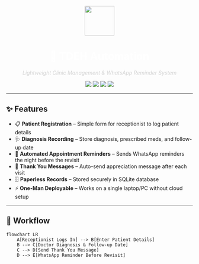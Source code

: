 <!-- Banner -->
<p align="center">
  <img src="https://img.icons8.com/external-flat-juicy-fish/100/ffffff/external-eye-medical-flat-flat-juicy-fish.png" width="80" />
</p>
<h1 align="center" style="color:white;">🏥 TDEH Automation</h1>
<p align="center">
  <i style="color:lightgray;">Lightweight Clinic Management & WhatsApp Reminder System</i>
</p>

<!-- Badges -->
<p align="center">
  <img src="https://img.shields.io/badge/Python-3.10+-blue.svg?style=for-the-badge&logo=python" />
  <img src="https://img.shields.io/badge/Streamlit-App-red.svg?style=for-the-badge&logo=streamlit" />
  <img src="https://img.shields.io/badge/SQLite-Database-yellow.svg?style=for-the-badge&logo=sqlite" />
  <img src="https://img.shields.io/badge/Automation-WhatsApp-green.svg?style=for-the-badge&logo=whatsapp" />
</p>

---

## ✨ Features  

- 📋 **Patient Registration** – Simple form for receptionist to log patient details  
- 🩺 **Diagnosis Recording** – Store diagnosis, prescribed meds, and follow-up date  
- 📅 **Automated Appointment Reminders** – Sends WhatsApp reminders the night before the revisit  
- 💬 **Thank You Messages** – Auto-send appreciation message after each visit  
- 🗄 **Paperless Records** – Stored securely in SQLite database  
- ⚡ **One-Man Deployable** – Works on a single laptop/PC without cloud setup  

---

## 📸 Workflow  

```mermaid
flowchart LR
    A[Receptionist Logs In] --> B[Enter Patient Details]
    B --> C[Doctor Diagnosis & Follow-up Date]
    C --> D[Send Thank You Message]
    D --> E[WhatsApp Reminder Before Revisit]
